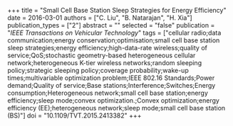 +++
title = "Small Cell Base Station Sleep Strategies for Energy Efficiency"
date = 2016-03-01
authors = ["C. Liu", "B. Natarajan", "H. Xia"]
publication_types = ["2"]
abstract = ""
selected = "false"
publication = "*IEEE Transactions on Vehicular Technology*"
tags = ["cellular radio;data communication;energy conservation;optimisation;small cell base station sleep strategies;energy efficiency;high-data-rate wireless;quality of service;QoS;stochastic geometry-based heterogeneous cellular network;heterogeneous K-tier wireless networks;random sleeping policy;strategic sleeping policy;coverage probability;wake-up times;multivariable optimization problem;IEEE 802.16 Standards;Power demand;Quality of service;Base stations;Interference;Switches;Energy consumption;Heterogeneous network;small cell base station;energy efficiency;sleep mode;convex optimization.;Convex optimization;energy efficiency (EE);heterogeneous network;sleep mode;small cell base station (BS)"]
doi = "10.1109/TVT.2015.2413382"
+++

